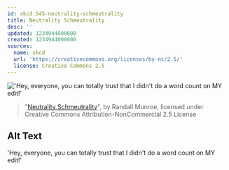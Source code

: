 ```yaml
---
id: xkcd.545-neutrality-schmeutrality
title: Neutrality Schmeutrality
desc: ''
updated: 1234944000000
created: 1234944000000
sources:
  name: xkcd
  url: 'https://creativecommons.org/licenses/by-nc/2.5/'
  license: Creative Commons 2.5
---
```

!['Hey, everyone, you can totally trust that I didn't do a word count on MY edit!'](https://imgs.xkcd.com/comics/neutrality_shmeutrality.png)
> "[Neutrality Schmeutrality](https://xkcd.com/545/)", by Randall Munroe, licensed under Creative Commons Attribution-NonCommercial 2.5 License

## Alt Text
'Hey, everyone, you can totally trust that I didn't do a word count on MY edit!'
